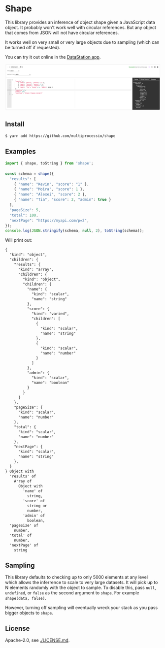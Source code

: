 # Shape

This library provides an inference of object shape given a JavaScript
data object. It probably won't work well with circular references. But
any object that comes from JSON will not have circular references.

It works well on very small or very large objects due to sampling
(which can be turned off if requested).

You can try it out online in the [DataStation app](https://app.datastation.multiprocess.io/).

![screenshot](./screenshot.png)

## Install

```bash
$ yarn add https://github.com/multiprocessio/shape
```

## Examples

```javascript
import { shape, toString } from 'shape';

const schema = shape({
  "results": [
    { "name": "Kevin", "score": "1" },
    { "name": "Moira", "score": 1 },
    { "name": "Alexei", "score": 2 },
    { "name": "Tia", "score": 2, "admin": true }
  ],
  "pageSize": 5,
  "total": 100,
  "nextPage": "https://myapi.com/p=2",
});
console.log(JSON.stringify(schema, null, 2), toString(schema));
```

Will print out:

```
{    
  "kind": "object",
  "children": {
    "results": {
      "kind": "array",
      "children": {
        "kind": "object",
        "children": {
          "name": {
            "kind": "scalar",
            "name": "string"
          },      
          "score": {
            "kind": "varied",
            "children": [
              {
                "kind": "scalar",
                "name": "string"
              },
              {
                "kind": "scalar",
                "name": "number"
              }
            ]
          },
          "admin": {
            "kind": "scalar",
            "name": "boolean"
          }
        }
      }
    },
    "pageSize": {
      "kind": "scalar",
      "name": "number"
    },
    "total": {
      "kind": "scalar",
      "name": "number"
    },
    "nextPage": {
      "kind": "scalar",
      "name": "string"
    },
  }
} Object with
  'results' of
    Array of
      Object with
        'name' of
          string,
        'score' of
          string or
          number,
        'admin' of
          boolean,
  'pageSize' of
    number,
  'total' of
    number,
  'nextPage' of
    string
```

## Sampling

This library defaults to checking up to only 5000 elements at any
level which allows the inferrence to scale to very large datasets. It
will pick up to N elements randomly with the object to sample. To
disable this, pass `null`, `undefined`, or `false` as the second
argument to `shape`. For example `shape(data, false)`.

However, turning off sampling will eventually wreck your stack as you
pass bigger objects to `shape`.

## License

Apache-2.0, see [./LICENSE.md](./LICENSE.md).
